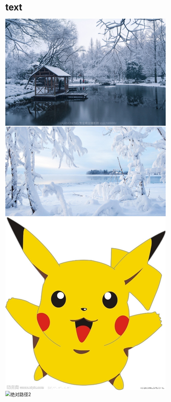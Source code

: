 # text
![雪1](./1.png)
![雪2](./2.png)
![绝对路径1](https://github.com/hardy231/text/blob/main/3.png)
![绝对路径2](C:\Users\华为\Desktop\4.png)
